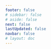 ```yaml
---
footer: false
# sidebar: false
# aside: false
next: false
lastUpdated: false
navbar: false
# layout: doc
---
```


<script setup>
const chatPrompts = [
  { id: "1", text: "Expo City Dubai", category: "attractions" },
  { id: "2", text: "Billets Dubai Frame", category: "attractions" },
  { id: "3", text: "Billets Burj Khalifa", category: "attractions" },
  { id: "4", text: "Musée du Futur", category: "attractions" },
  { id: "5", text: "Louvre Abu Dhabi", category: "attractions" },
  { id: "6", text: "Ferrari World Abu Dhabi", category: "attractions" },
  { id: "7", text: "Restaurants du Dubai Mall", category: "food" },
  { id: "8", text: "Meilleure cuisine arabe à Dubai", category: "food" },
  { id: "9", text: "Restaurants étoilés Michelin à Dubai", category: "food" },
  { id: "10", text: "Street food à Sharjah", category: "food" },
  { id: "11", text: "Location Palm Jumeirah", category: "housing" },
  { id: "12", text: "Appartements Dubai Marina", category: "housing" },
  { id: "13", text: "Logements abordables Abu Dhabi", category: "housing" },
  { id: "14", text: "Lois de location UAE", category: "housing" },
  { id: "15", text: "Plan du métro de Dubai", category: "transportation" },
  { id: "16", text: "Tarifs taxis Abu Dhabi", category: "transportation" },
  { id: "17", text: "Permis de conduire UAE", category: "transportation" },
  { id: "18", text: "Services RTA Dubai", category: "transportation" },
  { id: "19", text: "Shopping Dubai Mall", category: "shopping" },
  { id: "20", text: "Global Village Dubai", category: "shopping" },
  { id: "21", text: "Souk de l'Or Dubai", category: "shopping" },
  { id: "22", text: "Offres Mall of Emirates", category: "shopping" },
  { id: "23", text: "Création d'entreprise UAE", category: "business" },
  { id: "24", text: "Dubai Free Zones", category: "business" },
  { id: "25", text: "Enregistrement société UAE", category: "business" },
  { id: "26", text: "Visa freelance UAE", category: "business" },
  { id: "27", text: "Conditions visa UAE", category: "travel" },
  { id: "28", text: "Attractions touristiques Dubai", category: "travel" },
  { id: "29", text: "Demande visa visiteur UAE", category: "travel" },
  { id: "30", text: "Lieux touristiques Abu Dhabi", category: "travel" },
  { id: "31", text: "Safari désert Dubai", category: "travel" },
  { id: "32", text: "Emplois expatriés Dubai", category: "jobs" },
  { id: "33", text: "Processus permis travail UAE", category: "jobs" },
  { id: "34", text: "Emplois à distance UAE", category: "jobs" },
  { id: "35", text: "Guide salaires UAE", category: "jobs" },
  { id: "36", text: "Prévisions météo UAE", category: "events" },
  { id: "37", text: "Événements à venir Dubai", category: "events" },
  { id: "38", text: "Célébrations fête nationale UAE", category: "events" },
  { id: "39", text: "Festival du shopping Dubai", category: "events" },
  { id: "40", text: "Renouvellement Emirates ID", category: "services" },
  { id: "41", text: "Services bancaires UAE", category: "services" },
  { id: "42", text: "Paiement facture DEWA", category: "services" },
  { id: "43", text: "Mise à niveau forfait Etisalat", category: "services" },
  { id: "44", text: "Meilleures écoles Dubai", category: "education" },
  { id: "45", text: "Admission université UAE", category: "education" },
  { id: "46", text: "Classements écoles KHDA", category: "education" },
  { id: "47", text: "Assurance santé UAE", category: "healthcare" },
  { id: "48", text: "Meilleurs hôpitaux Dubai", category: "healthcare" },
  { id: "49", text: "Bilan médical UAE", category: "healthcare" },
  { id: "50", text: "Services DHA", category: "healthcare" }
]
</script>

<AIChat :prompts="chatPrompts" />
